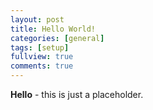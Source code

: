 ```yaml
---
layout: post
title: Hello World!
categories: [general]
tags: [setup]
fullview: true
comments: true
---
```


**Hello** - this is just a placeholder.